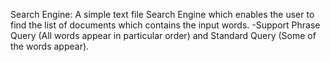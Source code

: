 Search Engine: 
A simple text file Search Engine which enables the user to find the list of documents which contains the input words.
-Support Phrase Query (All words appear in particular order) and Standard Query (Some of the words appear).
